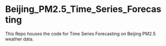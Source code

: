 # Beijing_PM2.5_Time_Series_Forecasting
This Repo houses the code for Time Series Forecasting on Beijing PM2.5 weather data.
